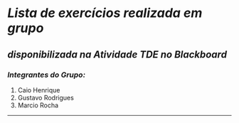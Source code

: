 # *Lista de exercícios realizada em grupo*

## *disponibilizada na Atividade TDE no Blackboard*

### **_Integrantes do Grupo:_**

1. Caio Henrique
2. Gustavo Rodrigues
3. Marcio Rocha

----
